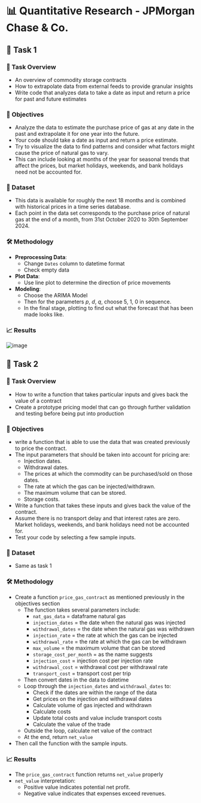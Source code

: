 # 📊 Quantitative Research - JPMorgan Chase & Co.
## 🔬 Task 1
### 🧠 Task Overview
- An overview of commodity storage contracts
- How to extrapolate data from external feeds to provide granular insights
- Write code that analyzes data to take a date as input and return a price for past and future estimates
### 🎯 Objectives
- Analyze the data to estimate the purchase price of gas at any date in the past and extrapolate it for one year into the future. 
- Your code should take a date as input and return a price estimate.
- Try to visualize the data to find patterns and consider what factors might cause the price of natural gas to vary.
- This can include looking at months of the year for seasonal trends that affect the prices, but market holidays, weekends, and bank holidays need not be accounted for.
### 📁 Dataset
- This data is available for roughly the next 18 months and is combined with historical prices in a time series database.
- Each point in the data set corresponds to the purchase price of natural gas at the end of a month, from 31st October 2020 to 30th September 2024.
### 🛠️ Methodology
- **Preprocessing Data**:
  - Change `Dates` column to datetime format
  - Check empty data
- **Plot Data**:
  - Use line plot to determine the direction of price movements
- **Modeling**:
  - Choose the ARIMA Model
  - Then for the parameters $p$, $d$, $q$, choose 5, 1, 0 in sequence.
  - In the final stage, plotting to find out what the forecast that has been made looks like.
### 📈 Results
![image](https://github.com/user-attachments/assets/029adeb0-b4db-423c-abbf-2f4e00eace7f)
## 🔬 Task 2
### 🧠 Task Overview
- How to write a function that takes particular inputs and gives back the value of a contract
- Create a prototype pricing model that can go through further validation and testing before being put into production
### 🎯 Objectives
- write a function that is able to use the data that was created previously to price the contract.
- The input parameters that should be taken into account for pricing are:
  - Injection dates. 
  - Withdrawal dates.
  - The prices at which the commodity can be purchased/sold on those dates.
  - The rate at which the gas can be injected/withdrawn.
  - The maximum volume that can be stored.
  - Storage costs.
- Write a function that takes these inputs and gives back the value of the contract.
- Assume there is no transport delay and that interest rates are zero. Market holidays, weekends, and bank holidays need not be accounted for.
- Test your code by selecting a few sample inputs.
### 📁 Dataset
- Same as task 1
### 🛠️ Methodology
- Create a function `price_gas_contract` as mentioned previously in the objectives section 
  - The function takes several parameters include:
    - `nat_gas_data` = dataframe natural gas
    - `injection_dates` = the date when the natural gas was injected
    - `withdrawal_dates` = the date when the natural gas was withdrawn
    - `injection_rate` = the rate at which the gas can be injected
    - `withdrawal_rate` = the rate at which the gas can be withdrawn
    - `max_volume` = the maximum volume that can be stored
    - `storage_cost_per_month` = as the name suggests
    - `injection_cost` = injection cost per injection rate
    - `withdrawal_cost` = withdrawal cost per withdrawal rate
    - `transport_cost` = transport cost per trip
  - Then convert dates in the data to datetime
  - Loop through the `injection_dates` and `withdrawal_dates` to:
    - Check if the dates are within the range of the data
    - Get prices on the injection and withdrawal dates
    - Calculate volume of gas injected and withdrawn
    - Calculate costs
    - Update total costs and value include transport costs
    - Calculate the value of the trade
  - Outside the loop, calculate net value of the contract
  - At the end, return `net_value`
- Then call the function with the sample inputs.
### 📈 Results
- The `price_gas_contract` function returns `net_value` properly
- `net_value` interpretation:
  - Positive value indicates potential net profit.
  - Negative value indicates that expenses exceed revenues.
